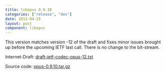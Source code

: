 ```yaml
---
title: libopus 0.9.10
categories: ["release", "dev"]
date: 2012-04-25
layout: post
component: libopus
---
```


This version matches version -12 of the draft and fixes minor issues brought up before
the upcoming IETF last call. There is no change to the bit-stream.

Internet-Draft: [draft-ietf-codec-opus-12.txt](http://tools.ietf.org/id/draft-ietf-codec-opus-12.txt)

Source code: [opus-0.9.10.tar.gz](http://downloads.xiph.org/releases/opus/opus-0.9.10.tar.gz)
